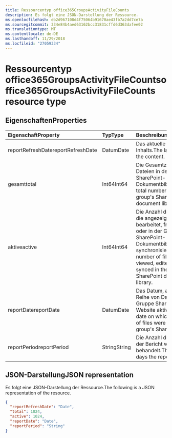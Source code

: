 ```yaml
---
title: Ressourcentyp office365GroupsActivityFileCounts
description: Es folgt eine JSON-Darstellung der Ressource.
ms.openlocfilehash: eb2d967108d4f75064b91670ae43fb7a2dd7ce7a
ms.sourcegitcommit: 334e84b4aed63162bcc31831cffd6d363dafee02
ms.translationtype: MT
ms.contentlocale: de-DE
ms.lasthandoff: 11/29/2018
ms.locfileid: "27059334"
---
```

# <a name="office365groupsactivityfilecounts-resource-type"></a><span data-ttu-id="93ee3-103">Ressourcentyp office365GroupsActivityFileCounts</span><span class="sxs-lookup"><span data-stu-id="93ee3-103">office365GroupsActivityFileCounts resource type</span></span>

## <a name="properties"></a><span data-ttu-id="93ee3-104">Eigenschaften</span><span class="sxs-lookup"><span data-stu-id="93ee3-104">Properties</span></span>

| <span data-ttu-id="93ee3-105">Eigenschaft</span><span class="sxs-lookup"><span data-stu-id="93ee3-105">Property</span></span>          | <span data-ttu-id="93ee3-106">Typ</span><span class="sxs-lookup"><span data-stu-id="93ee3-106">Type</span></span>   | <span data-ttu-id="93ee3-107">Beschreibung</span><span class="sxs-lookup"><span data-stu-id="93ee3-107">Description</span></span>                              |
| :---------------- | :----- | ---------------------------------------- |
| <span data-ttu-id="93ee3-108">reportRefreshDate</span><span class="sxs-lookup"><span data-stu-id="93ee3-108">reportRefreshDate</span></span> | <span data-ttu-id="93ee3-109">Datum</span><span class="sxs-lookup"><span data-stu-id="93ee3-109">Date</span></span>   | <span data-ttu-id="93ee3-110">Das aktuelle Datum des Inhalts.</span><span class="sxs-lookup"><span data-stu-id="93ee3-110">The latest date of the content.</span></span>          |
| <span data-ttu-id="93ee3-111">gesamt</span><span class="sxs-lookup"><span data-stu-id="93ee3-111">total</span></span>             | <span data-ttu-id="93ee3-112">Int64</span><span class="sxs-lookup"><span data-stu-id="93ee3-112">Int64</span></span>  | <span data-ttu-id="93ee3-113">Die Gesamtzahl der Dateien in der Gruppe SharePoint-Dokumentbibliothek.</span><span class="sxs-lookup"><span data-stu-id="93ee3-113">The total number of files in the group's SharePoint document library.</span></span> |
| <span data-ttu-id="93ee3-114">aktive</span><span class="sxs-lookup"><span data-stu-id="93ee3-114">active</span></span>            | <span data-ttu-id="93ee3-115">Int64</span><span class="sxs-lookup"><span data-stu-id="93ee3-115">Int64</span></span>  | <span data-ttu-id="93ee3-116">Die Anzahl der Dateien, die angezeigt wurden, bearbeitet, freigegebene oder in der Gruppe SharePoint-Dokumentbibliothek synchronisiert.</span><span class="sxs-lookup"><span data-stu-id="93ee3-116">The number of files that were viewed, edited, shared, or synced in the group's SharePoint document library.</span></span> |
| <span data-ttu-id="93ee3-117">reportDate</span><span class="sxs-lookup"><span data-stu-id="93ee3-117">reportDate</span></span>        | <span data-ttu-id="93ee3-118">Datum</span><span class="sxs-lookup"><span data-stu-id="93ee3-118">Date</span></span>   | <span data-ttu-id="93ee3-119">Das Datum, an dem eine Reihe von Dateien in der Gruppe SharePoint-Website aktiv waren.</span><span class="sxs-lookup"><span data-stu-id="93ee3-119">The date on which a number of files were active in the group's SharePoint site.</span></span> |
| <span data-ttu-id="93ee3-120">reportPeriod</span><span class="sxs-lookup"><span data-stu-id="93ee3-120">reportPeriod</span></span>      | <span data-ttu-id="93ee3-121">String</span><span class="sxs-lookup"><span data-stu-id="93ee3-121">String</span></span> | <span data-ttu-id="93ee3-122">Die Anzahl der Tage, die der Bericht wird behandelt.</span><span class="sxs-lookup"><span data-stu-id="93ee3-122">The number of days the report covers.</span></span>    |

## <a name="json-representation"></a><span data-ttu-id="93ee3-123">JSON-Darstellung</span><span class="sxs-lookup"><span data-stu-id="93ee3-123">JSON representation</span></span>

<span data-ttu-id="93ee3-124">Es folgt eine JSON-Darstellung der Ressource.</span><span class="sxs-lookup"><span data-stu-id="93ee3-124">The following is a JSON representation of the resource.</span></span>

<!-- {

  "blockType": "resource",
  "@odata.type": "microsoft.graph.office365GroupsActivityFileCounts"
} -->

```json
{
  "reportRefreshDate": "Date", 
  "total": 1024, 
  "active": 1024, 
  "reportDate": "Date", 
  "reportPeriod": "String"
}
```
